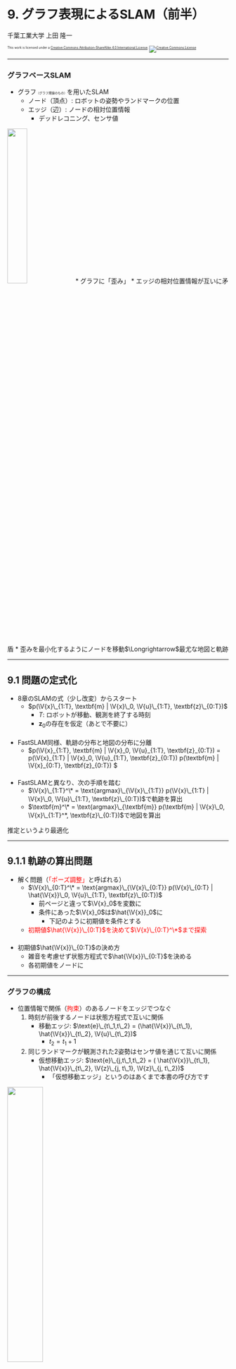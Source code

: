 $\newcommand{\V}[1]{\boldsymbol{#1}}$

# 9. グラフ表現によるSLAM（前半）

千葉工業大学 上田 隆一

<p style="font-size:50%">
This work is licensed under a <a rel="license" href="http://creativecommons.org/licenses/by-sa/4.0/">Creative Commons Attribution-ShareAlike 4.0 International License</a>.
<a rel="license" href="http://creativecommons.org/licenses/by-sa/4.0/">
<img alt="Creative Commons License" style="border-width:0" src="https://i.creativecommons.org/l/by-sa/4.0/88x31.png" /></a>
</p>

---

### グラフベースSLAM

* グラフ<span style="font-size:50%">（グラフ理論のもの）</span>を用いたSLAM
    * ノード（頂点）: ロボットの姿勢やランドマークの位置 
    * エッジ（辺）: ノードの相対位置情報
        * デッドレコニング、センサ値<br />
<img width="30%" src="./figs/graph.jpg" />
* グラフに「歪み」
    * エッジの相対位置情報が互いに矛盾
    * 歪みを最小化するようにノードを移動$\Longrightarrow$最尤な地図と軌跡

---

## 9.1 問題の定式化

* 8章のSLAMの式（少し改変）からスタート
    * $p(\V{x}\_{1:T}, \textbf{m} | \V{x}\_0, \V{u}\_{1:T}, \textbf{z}\_{0:T})$
        * $T$: ロボットが移動、観測を終了する時刻
        * $\textbf{z}_0$の存在を仮定（あとで不要に）<br />　
* FastSLAM同様、軌跡の分布と地図の分布に分離
    * $p(\V{x}\_{1:T}, \textbf{m} | \V{x}\_0, \V{u}\_{1:T}, \textbf{z}\_{0:T}) = p(\V{x}\_{1:T} | \V{x}\_0, \V{u}\_{1:T}, \textbf{z}\_{0:T}) p(\textbf{m} | \V{x}\_{0:T}, \textbf{z}\_{0:T}) $<br />　
* FastSLAMと異なり、次の手順を踏む
    * $\V{x}\_{1:T}^\* = \text{argmax}\_{\V{x}\_{1:T}} p(\V{x}\_{1:T} | \V{x}\_0, \V{u}\_{1:T}, \textbf{z}\_{0:T})$で軌跡を算出
    * $\textbf{m}^\* = \text{argmax}\_{\textbf{m}} p(\textbf{m} | \V{x}\_0, \V{x}\_{1:T}^*, \textbf{z}\_{0:T})$で地図を算出

推定というより最適化

---

## 9.1.1 軌跡の算出問題

* 解く問題（<span style="color:red">「ポーズ調整」</span>と呼ばれる）
    * $\V{x}\_{0:T}^\* = \text{argmax}\_{\V{x}\_{0:T}} p(\V{x}\_{0:T} | \hat{\V{x}}\_0, \V{u}\_{1:T}, \textbf{z}\_{0:T})$
        * 前ページと違って$\V{x}_0$を変数に
        * 条件にあった$\V{x}_0$は$\hat{\V{x}}_0$に
            * 下記のように初期値を条件とする
    * <span style="color:red">初期値$\hat{\V{x}}\_{0:T}$を決めて$\V{x}\_{0:T}^\*$まで探索</span><br />　
* 初期値$\hat{\V{x}}\_{0:T}$の決め方
    * 雑音を考慮せず状態方程式で$\hat{\V{x}}\_{0:T}$を決める
    * 各初期値をノードに

---

### グラフの構成

* 位置情報で関係（<span style="color:red">拘束</span>）のあるノードをエッジでつなぐ
    1. 時刻が前後するノードは状態方程式で互いに関係
        * 移動エッジ: $\text{e}\_{t\_1,t\_2} = (\hat{\V{x}}\_{t\_1}, \hat{\V{x}}\_{t\_2}, \V{u}\_{t\_2})$
            * $t_2 = t_1 + 1$
    2. 同じランドマークが観測された2姿勢はセンサ値を通じて互いに関係
        * 仮想移動エッジ: $\text{e}\_{j,t\_1,t\_2} = ( \hat{\V{x}}\_{t\_1}, \hat{\V{x}}\_{t\_2}, \V{z}\_{j, t\_1}, \V{z}\_{j, t\_2})$
            * 「仮想移動エッジ」というのはあくまで本書の呼び方です

<img width="40%" src="./figs/virtual_edges.jpg" />

---

### 残差と残差関数の準備（移動エッジ）

* 移動エッジの両端のノードを動かそうとすると状態遷移関数からずれる

* 現状のズレの量（残差と呼ぶ）
    * $\hat{\V{e}}\_{t\_1,t\_2} = \hat{\V{x}}\_{t\_2} - \V{f}(\hat{\V{x}}\_{t\_1},\V{u}\_{t_2})$
        * いまのところゼロ

* ノードを動かしたときのズレの量（残差関数と呼ぶ）
    * $\V{e}\_{t\_1,t\_2}(\V{x}\_{t\_1},\V{x}\_{t\_2}) = \V{x}\_{t\_2} - \V{f}(\V{x}\_{t\_1},\V{u}\_{t_2})$

---

### 残差と残差関数の準備<br />（仮想移動エッジ）

* 現状のズレの量（残差）
    * $\hat{\V{e}}\_{j, t\_1,t\_2} = \V{h}^{-1}(\hat{\V{x}}\_{t\_1}, \V{z}\_{j,t\_1}) - \V{h}^{-1}(\hat{\V{x}}\_{t\_2}, \V{z}\_{j,t\_2})$
        * $\V{h}^{-1}$は姿勢とセンサ値からランドマークの位置を計算する関数<br />　
* ノードを動かしたときのズレの量（残差関数）
    * $\V{e}\_{j, t\_1,t\_2} = \V{h}^{-1}(\V{x}\_{t\_1}, \V{z}\_{j,t\_1}) - \V{h}^{-1}(\V{x}\_{t\_2}, \V{z}\_{j,t\_2})$<br />　
* ズレが大きいほど歪む
    * しかし、残差は起こりやすいものと起こりにくいものがあるので均一に小さくすればよいわけではない

---

### 残差の確率モデルの準備

* 次のような分布で残差の発生しやすさを考える
    * $p(\V{e}) = \mathcal{N}(\V{e} | \V{0}, \Omega\_\text{e}^{-1}) = \eta \exp \left( -\dfrac{1}{2} \V{e}^\top \Omega\_{\text{e}} \V{e} \right)$
        * $\V{e}$: 移動エッジまたは仮想移動エッジの残差関数の値
        * $\Omega\_\text{e}$: 残差に関する精度行列<br />　
* $p(\V{e})$の性質（具体的な計算は9.2.4項で）
    * 例えばセンサ値の距離が大きいと$\V{e}$が大きくても$p(\V{e})$の値は小さくならない

残差の最小化ではなく全エッジの$p(\V{e})$の最大化を目標にノードを移動するとよい

---

### 最適化問題を作る

* 前ページの分布の掛け算で評価関数を作る
    * $f( \V{x}\_{0:T}) = p_0(\V{x}\_0)\big\\{ \prod\_{\textbf{e}\_\textbf{z} } p(\V{e}\_{j,t\_1,t\_2}) \big\\} \big\\{ \prod\_{ \textbf{e}\_\textbf{x} } p(\V{e}\_{t\_1,t\_2}) \big\\}^\lambda$
        * $\textbf{e}\_\textbf{z}$: 全仮想移動エッジ
        * $\textbf{e}\_\textbf{x}$: 全移動エッジ
        * $p_0(\V{x}\_0)$は$\hat{\V{x}}\_0$まわりの鋭いガウス分布
            * $\V{x}を\hat{\V{x}}\_0$から動かすと大きなペナルティーを与えて座標系を固定
        * $\lambda$: 移動エッジをどれだけ重視するか決める定数（当面$\lambda = 1$）<br />　
* 対数をとって整理すると次のような問題に
    * <span style="color:red">$\V{x}\_{0:T}^\* = \text{argmin}\_{\V{x}\_{0:T}} J(\V{x}\_{0:T})$</span>
        * ここで
            * $J(\V{x}\_{0:T}) = (\V{x}\_{0} - \hat{\V{x}}\_0)^\top \Omega\_0 (\V{x}\_{0} - \hat{\V{x}}\_0) + J\_\textbf{z}(\V{x}\_{0:T}) + \lambda J\_\textbf{x}(\V{x}\_{0:T})$
                * $J\_\textbf{z}(\V{x}\_{0:T}) =  \sum\_{\textbf{e}\_\textbf{z}} \left\\{\V{e}\_{j,t\_1,t\_2}(\V{x}\_{t\_1},\V{x}\_{t\_2})\right\\}^\top \Omega\_{j,t\_1,t\_2} \left\\{ \V{e}\_{j,t\_1,t\_2}(\V{x}\_{t\_1},\V{x}\_{t\_2})\right\\}$
                * $J\_\textbf{x}(\V{x}\_{0:T}) =  \sum\_{\textbf{e}\_\textbf{x}} \left\\{\V{e}\_{t\_1,t\_2}(\V{x}\_{t\_1},\V{x}\_{t\_2})\right\\}^\top \Omega\_{t\_1,t\_2} \left\\{ \V{e}\_{t\_1,t\_2}(\V{x}\_{t\_1},\V{x}\_{t\_2})\right\\}$


---

### マハラノビス距離

* 前ページの$J$の式に出てきた$\V{e}^\top \Omega \V{e}$の値の平方根
    * $\sqrt{\V{e}^\top \Omega \V{e}}$
* $\V{e}^\top \V{e}$: 誤差の内積 $=$ 変数の誤差の二乗和
* $\V{e}^\top \Omega \V{e}$: 精度行列をはさんだ誤差の二乗和
    * $\V{e}$の各変数の重みが変わる
    * 確率的に起こりにくい誤差ほど大きく評価される<br />　
* <span style="color:red">前ページの最適化問題: マハラノビス距離の二乗和を最小化する問題</span>

---

## 9.1.2 地図の算出問題

* $\V{x}\_{0:T}^\*$を使って各ランドマーク$\text{m}_j$の位置$\V{m}_j$を求める
    * 各ランドマーク$\text{m}_j$に対して独立に計算可能<br />　
* 手続き
     1. $\text{m}_j$が観測された各姿勢と$\text{m}_j$を結んでエッジとする
        * エッジの集合を$\textbf{I}\_{\V{z}\_j}$とする
     2. 残差関数と残差の分布、分布の積を考える
        * 残差関数: $\V{e}\_{j,t}(\V{m}\_j) = \V{m}\_j - \V{h}^{-1}(\V{x}\_t^\*, \V{z}\_{j,t})$
        * 残差の分布: $p\_{j,t}(\V{e}\_{j,t}) = \eta \exp \left(-\dfrac{1}{2} \V{e}\_{j,t}^\top \Omega\_{j,t} \V{e}\_{j,t} \right)$
        * 分布の積: $f(\V{m}\_j ) = \prod\_{\textbf{I}\_{\V{z}\_j}} p\_{j,t}(\V{e}\_{j,t})$
     3. 分布の積の対数から作った最適化の問題を解く
        *  $\V{m}\_j^\* = \text{argmin}\_{\V{m}\_j} \sum\_{\textbf{I}\_{\V{z}\_j}} \{\V{e}\_{j,t}(\V{m}\_j)\}^\top \Omega\_{j,t} \{\V{e}\_{j,t}(\V{m}\_j)\}$


---

## 9.2 仮想移動エッジによる軌跡の算出

* やること
    * 仮想移動エッジだけでポーズ調整<br />　
* 解く式
    * $\V{x}\_{0:T}^\* = \text{argmin}\_{\V{x}\_{0:T}} \left\\{ (\V{x}\_{0} - \hat{\V{x}}\_0)^\top \Omega\_0 (\V{x}\_{0} - \hat{\V{x}}\_0)  \\\\ +  \sum\_{\textbf{e}\_\textbf{z}} \left[ \V{e}\_{j,t\_1,t\_2}(\V{x}\_{t\_1},\V{x}\_{t\_2})\right]^\top \Omega\_{j,t\_1,t\_2} \left[ \V{e}\_{j,t\_1,t\_2}(\V{x}\_{t\_1},\V{x}\_{t\_2})\right]\right\\}$
        * 第一項: $\V{x}_0$を固定（<span style="color:red">アンカー項</span>と呼ぶ。）
        * 第二項: 仮想移動エッジの歪みの評価
        * $\Omega_0$は対角成分が$\infty$であとはゼロの$3\times 3$行列
    * 姿勢が3次元、残差が2次元で解けないので、説明のために暫定的にセンサ値を3次元に（次ページ）

---

### センサ値の3次元化

<span style="font-size:80%">※ あくまで説明のためで、あとから2次元に戻します</span>

* $\V{m}$を3次元ベクトルに（左図）
    * 「ランドマークの位置」から「ランドマークの姿勢」にする
    * $\V{m} = (m_x \  m_y \ m_\theta)^\top$
        * $m_\theta$: ランドマークの方角
    * $\V{z} = (\ell \ \varphi \ \psi)^\top$
        * $\psi$: ランドマークのどのツラを見ているかを表す角度
<img width="40%" src="./figs/9.3.jpg" />
<img width="36%" src="./figs/9.4.jpg" />
* 最終的には2姿勢間の$\psi$の相対値だけ必要になる（右図）


---

## 9.2.1 ログの記録と初期化

* シミュレータのロボットを動かして$\hat{\V{x}}\_{0:T}$と$\textbf{z}\_{0:T}$を記録
    * 注意: 書籍ではセンサ値が多くならないようにシミュレータの更新時間を長くしてある
    * $\hat{\V{x}}\_{0:T}$は状態遷移関数を信じて記録
    * 結果、$\hat{\V{x}}\_{0:T}$が実際とずれており、センサ値が指し示すランドマークの位置もばらばらに

<img width="35%" src="./figs/draw_graphslam_log.png" />


---

## 9.2.2 仮想移動エッジの作成

* 実装なので割愛

---

## 9.2.3 残差の計算

* 残差: エッジの両側の姿勢から計算されるランドマークの姿勢の差
    * <span style="font-size:80%">$\hat{\boldsymbol{e}}\_{j,t\_1,t\_2} = \begin{pmatrix} \hat{x}\_{t\_2} + \ell\_{j,t\_2}\cos (\hat{\theta}\_{t\_2} + \varphi\_{j,t\_2})  \\\\ \hat{y}\_{t\_2} + \ell\_{j,t\_2}\sin (\hat{\theta}\_{t\_2} + \varphi\_{j,t\_2})  \\\\ \hat{\theta}\_{t\_2} + \varphi\_{j,t\_2} - \psi\_{j,t\_2} \end{pmatrix} - \begin{pmatrix} \hat{x}\_{t\_1} + \ell\_{j,t\_1}\cos (\hat{\theta}\_{t\_1} + \varphi\_{j,t\_1}) \\\\ \hat{y}\_{t\_1} + \ell\_{j,t\_1}\sin (\hat{\theta}\_{t\_1} + \varphi\_{j,t\_1}) \\\\ \hat{\theta}\_{t\_1} + \varphi\_{j,t\_1} - \psi\_{j,t\_1} \end{pmatrix}$</span>
        * ただし$\theta$成分は$[-\pi,\pi)$の範囲に正規化
* 残差関数
    * <span style="font-size:80%">$\boldsymbol{e}\_{j,t\_1,t\_2}(\boldsymbol{x}\_{t\_1}, \boldsymbol{x}\_{t\_2}) = \begin{pmatrix} {x}\_{t\_2} + \ell\_{j,t\_2}\cos ({\theta}\_{t\_2} + \varphi\_{j,t\_2}) \\\\ {y}\_{t\_2} + \ell\_{j,t\_2}\sin ({\theta}\_{t\_2} + \varphi\_{j,t\_2}) \\\\ {\theta}\_{t\_2} + \varphi\_{j,t\_2} - \psi\_{j,t\_2} \end{pmatrix} - \begin{pmatrix} {x}\_{t\_1} + \ell\_{j,t\_1}\cos ({\theta}\_{t\_1} + \varphi\_{j,t\_1}) \\\\ {y}\_{t\_1} + \ell\_{j,t\_1}\sin ({\theta}\_{t\_1} + \varphi\_{j,t\_1}) \\\\ {\theta}\_{t\_1} + \varphi\_{j,t\_1} - \psi\_{j,t\_1} \end{pmatrix}$</span>

---

## 9.2.4 マハラノビス距離を決める精度行列の導出

* ノード$\text{e}\_{j,t\_1,t\_2}$の$\Omega\_{j,t\_1,t\_2}$を求めましょう
    * センサ値$\V{z}\_{t\_1}, \V{z}\_{t\_2}$の分布$\ell\varphi\psi$空間を残差の$XY\theta$空間に写像<br />　
* 求めかた
    * 写像につかう関数: センサ値を変数とした残差（前ページの上の式）の関数$\hat{\boldsymbol{e}}\_{j,t\_1,t\_2}(\boldsymbol{z}\_a, \boldsymbol{z}\_b)$を線形化したもの
        * $\hat{\boldsymbol{e}}\_{j,t\_1,t\_2}(\boldsymbol{z}\_a, \boldsymbol{z}\_b) \approx \hat{\boldsymbol{e}}\_{j,t\_1,t\_2}( \boldsymbol{z}\_{t\_1}, \boldsymbol{z}\_{t\_2}) + R\_{j,t\_1} (\boldsymbol{z}\_{j,a} - \boldsymbol{z}\_{j,t\_1} ) + R\_{j,t\_2} (\boldsymbol{z}\_{j,b} - \boldsymbol{z}\_{j,t\_2} )$
            * $R_{j,t}$: $\hat{\boldsymbol{e}}\_{j,t\_1,t\_2}$を$\V{z}_{j,t}$まわりで偏微分したヤコビ行列
    * 写像する分布: $\mathcal{N}(\V{z}\_{t\_1}, Q\_{j,t\_1}), \mathcal{N}(\V{z}\_{t\_2}, Q\_{j,t\_2})$
        * <span style="font-size:80%">$Q_{j,t} = \begin{pmatrix} (\ell_{j,t} \sigma_\ell)^2 & 0 & 0\\\\ 0 & \sigma_\varphi^2 & 0 \\\\ 0 & 0 & \sigma_\psi^2 \end{pmatrix}$</span>

---

### 結果

* $\Omega_{j,t_1,t_2}^{-1} = R_{j,t_1} Q_{j,t_1} R_{j,t_1}^\top + R_{j,t_1} Q_{j,t_2} R_{j,t_1}^\top$
    * ここで
        * $R\_{j,t\_1} = - \begin{pmatrix} \cos(\hat{\theta}\_{t\_1} + \varphi\_{t\_1}) & -\ell\_{j,t\_1}\sin(\hat{\theta}\_{t\_1} + \varphi\_{t\_1}) & 0\\\\ \sin(\hat{\theta}\_{t\_1} + \varphi\_{t\_1}) & \ell\_{j,t\_1}\cos(\hat{\theta}\_{t\_1} + \varphi\_{t\_1}) & 0\\\\ 0 & 1 & -1 \end{pmatrix}$
        * $R\_{j,t\_2} = \begin{pmatrix} \cos(\hat{\theta}\_{t\_2} + \varphi\_{t\_2}) & -\ell\_{j,t\_2}\sin(\hat{\theta}\_{t\_2} + \varphi\_{t\_2}) & 0\\\\ \sin(\hat{\theta}\_{t\_2} + \varphi\_{t\_2}) & \ell\_{j,t\_2}\cos(\hat{\theta}\_{t\_2} + \varphi\_{t\_2}) & 0\\\\ 0 & 1 & -1 \end{pmatrix}$

---

## 9.2.5 最適化問題の解法

* 最適化の式を満たす$\V{x}_{0:T}$を探す
    * 最適化の式: $\V{x}\_{0:T}^\* = \text{argmin}\_{\V{x}\_{0:T}} J(\V{x}\_{0:T})$
        * $J(\V{x}\_{0:T}) = \left\\{ (\V{x}\_{0} - \hat{\V{x}}\_0)^\top \Omega\_0 (\V{x}\_{0} - \hat{\V{x}}\_0)  \\\\ \qquad\qquad +  \sum\_{\textbf{e}\_\textbf{z}} \left[ \V{e}\_{j,t\_1,t\_2}(\V{x}\_{t\_1},\V{x}\_{t\_2})\right]^\top \Omega\_{j,t\_1,t\_2} \left[ \V{e}\_{j,t\_1,t\_2}(\V{x}\_{t\_1},\V{x}\_{t\_2})\right]\right\\}$
    * グラフ上では、ノードを動かして$J$の小さいところを探索するイメージ<br />　
* 方法
    * $J$を、$\V{x}\_{0:T}$をすべてつなげた$3(T+1)$次元のベクトル$\V{x}\_{[0:T]}$の関数とみなす
    * $J$を$\V{x}\_{[0:T]}$のガウス分布の指数部とみなし、ガウス分布の中心を求めると、$J$が最小になる$\V{x}\_{[0:T]}$が求まる
        * すべての$\V{e}\_{j,t_1,t_2}$を線形化して整理し、$\V{x}\_{[0:T]}$の多項式を作る

---

### $\V{e}_{j,t_1,t_2}$の線形化

* 線形化
    * $\boldsymbol{e}\_{j,t\_1,t\_2}(\boldsymbol{x}\_{t\_1}, \boldsymbol{x}\_{t\_2}) \approx  \boldsymbol{e}\_{j,t\_1,t\_2}(\hat{\boldsymbol{x}}\_{t\_1}, \hat{\boldsymbol{x}}\_{t\_2}) + B\_{j,t\_1} (\boldsymbol{x}\_{t\_1} - \hat{\boldsymbol{x}}\_{t\_1}) + B\_{j,t\_2} (\boldsymbol{x}\_{t\_2} - \hat{\boldsymbol{x}}\_{t\_2}) $
        * $B\_{j,t\_1} = \frac{\partial \boldsymbol{e}\_{j,t\_1,t\_2} } {\partial \boldsymbol{x}\_{t\_1}} \Big|\_{\boldsymbol{x}\_{t\_1} = \hat{\V{x}}\_{t\_1}}$、$B\_{j,t\_2} = \frac{\partial \boldsymbol{e}\_{j,t\_1,t\_2} } {\partial \boldsymbol{x}\_{t\_2}} \Big|\_{\boldsymbol{x}\_{t\_2} = \hat{\V{x}}\_{t\_2}}$<br />　
* 差分$\Delta\V{x}\_{0:T} = \V{x}\_{0:T} - \hat{\V{x}}\_{0:T}$の式に
    * $\boldsymbol{e}\_{j,t\_1,t\_2}(\Delta \boldsymbol{x}\_{t\_1}, \Delta \boldsymbol{x}\_{t\_2}) \approx \hat{\boldsymbol{e}}\_{j,t\_1,t\_2} + B\_{j,t\_1} \Delta \boldsymbol{x}\_{t\_1} + B\_{j,t\_2} \Delta \boldsymbol{x}\_{t\_2}$
        * ここで
            * $ B\_{j,t\_1} = - \begin{pmatrix} 1 & 0 & -\ell\_{j,t\_1} \sin(\theta\_{t\_1} + \varphi\_{j,t\_1}) \\\\ 0 & 1 & \ell\_{j,t\_1} \cos(\theta\_{t\_1} + \varphi\_{j,t\_1})\\\\ 0 & 0  & 1\\\\ \end{pmatrix} $, $\quad B\_{j,t\_2} = \begin{pmatrix} 1 & 0 & -\ell\_{j,t\_2} \sin(\theta\_{t\_2} + \varphi\_{j,t\_2}) \\\\ 0 & 1 & \ell\_{j,t\_2} \cos(\theta\_{t\_2} + \varphi\_{j,t\_2})\\\\ 0 & 0  & 1\\\\ \end{pmatrix} $
    * これで$J$が$\Delta\V{x}\_{0:T}$内のそれぞれの$\V{x}\_t$の多項式で表される

まだ$\Delta\V{x}\_{[0:T]}$の式ではない

---

### $\Delta\V{x}\_{[0:T]}$の多項式への変換

* 次のような形式にする
    * $J(\Delta\V{x}\_{[0:T]}) = (\Delta\V{x}\_{[0:T]} - \Delta\V{x}\_{[0:T]}^\*)^\top \Omega (\Delta\V{x}\_{[0:T]} - \Delta\V{x}\_{[0:T]}^\*) +$定数<br />
    $ = \Delta\V{x}\_{[0:T]}^\top \Omega \Delta\V{x}\_{[0:T]} - 2 \Delta\V{x}\_{[0:T]}^\top \V{\xi}+$ 定数
        * $\Omega$: $3(T+1)\times 3(T+1)$行列、$\V{\xi}$: $3(T+1)$ベクトル<br />　
    * $J$を最小にする$\Delta\V{x}\_{[0:T]}^\*$は、上の式の中辺と右辺を比較すると
<span style="color:red">$$\Delta\V{x}\_{[0:T]}^\* = \Omega^{-1}\V{\xi}$$</span>
* $J(\Delta\V{x}_{0:T})$からの変形のしかた
    * 線形化した$J$の各ノードの項（下の式）を$\Delta\V{x}\_{[0:T]}$を変数にして変形
        * $(\hat{\boldsymbol{e}}\_{j,t\_1,t\_2} + B\_{j,t\_1}\Delta\boldsymbol{x}\_{t\_1} + B\_{j,t\_2}\Delta\boldsymbol{x}\_{t\_2} )^\top \Omega\_{j,t\_1,t\_2} (\hat{\boldsymbol{e}}\_{j,t\_1,t\_2} + B\_{j,t\_1}\Delta\boldsymbol{x}\_{t\_1} + B\_{j,t\_2}\Delta\boldsymbol{x}\_{t\_2} )$
    * そうすると係数が$3(T+1)\times3(T+1)$行列と$3(T+1)$次元ベクトルに（次のページ）$\rightarrow$合計すると$\Omega, \V{\xi}$に

---

### $\Omega, \V{\xi}$の計算

* 各ノードの係数を求める
    * <span style="font-size:50%">$\Omega^*\_{j,t_1,t_2} = \begin{pmatrix} \ddots \&  \&  \&  \&  \\\\ \& B\_{j,t\_1}^\top\Omega\_{j,t\_1,t\_2}B\_{j,t\_1} \& \cdots \& B\_{j,t\_1}^\top\Omega\_{j,t\_1,t\_2}B\_{j,t\_2} \&  \\\\ \& \vdots \& \ddots \& \vdots \\\\ \& B\_{j,t\_2}^\top\Omega\_{j,t\_1,t\_2}B\_{j,t\_1} \& \cdots \& B\_{j,t\_2}^\top\Omega\_{j,t\_1,t\_2}B\_{j,t\_2} \&  \\\\ \& \& \& \& \ddots \end{pmatrix}$、${\boldsymbol{\xi}}^\\ast\_{j,t_1,t_2} = - \begin{pmatrix} \vdots \\\\ B\_{j,t\_1}^\top \\\\ \vdots \\\\ B\_{j,t\_2}^\top \\\\ \vdots \end{pmatrix} \Omega\_{j,t\_1,t\_2} \hat{\boldsymbol{e}}\_{j,t\_1,t\_2}$</span>
        * 省略されているところは全てゼロが埋まる<br />　
* あとは足して、前のページの式を適用するとノードの移動量$\Delta\V{x}\_{[0:T]}$が求まる
    * $\Omega = \sum\_{\textbf{e}\_\textbf{z}}\Omega^*\_{j,t_1,t_2} + \begin{pmatrix}\Omega_0 & O \\\\ O & O \end{pmatrix}$
        * 第二項はアンカー項の精度行列
    * $\V{\xi} = \sum\_{\textbf{e}\_\textbf{z}} {\boldsymbol{\xi}}^\\ast\_{j,t_1,t_2}$


---

## 9.2.6 仮想移動エッジによる軌跡推定の実装

* ログから各行列を計算して$\Omega, \V{\xi}$に足し込むコードを記述<br />　

* 注意点
    * 観測のない姿勢のデータは孤立したノードになるので除去
    * ノードの移動は何回か繰り返す必要がある
        * $\V{x}\_{[0:T]}^\* = \Delta\V{x}\_{[0:T]} + \hat{\V{x}}\_{[0:T]}$には線形化の影響で誤差が混入
        * $\V{x}\_{[0:T]}^\*$を新たな初期値$\hat{\V{x}}\_{[0:T]}$として再度ノードの移動量を求める

---

### 得られた軌跡

* センサ値がランドマークの位置に揃うように軌跡が逆算される
    * 移動ノードを使っていないので軌跡が実際よりもガタガタする

<img src="./figs/9.8.jpg" />
